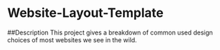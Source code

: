 # Website-Layout-Template

##Description
This project gives a breakdown of common used design choices of most websites we see in the wild. 
